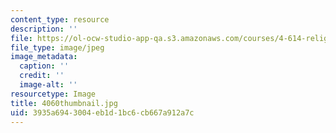 ```yaml
---
content_type: resource
description: ''
file: https://ol-ocw-studio-app-qa.s3.amazonaws.com/courses/4-614-religious-architecture-and-islamic-cultures-fall-2002/3935a6943004eb1d1bc6cb667a912a7c_4060thumbnail.jpg
file_type: image/jpeg
image_metadata:
  caption: ''
  credit: ''
  image-alt: ''
resourcetype: Image
title: 4060thumbnail.jpg
uid: 3935a694-3004-eb1d-1bc6-cb667a912a7c
---
```


